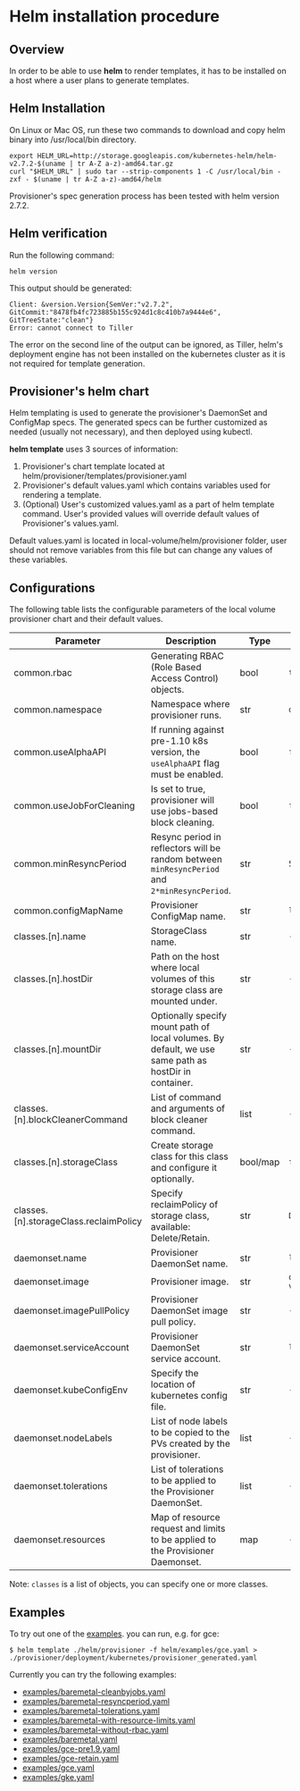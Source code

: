 # Helm installation procedure 

## Overview

In order to be able to use **helm** to render templates, it has to be installed on a host where a user plans
to generate templates.

## Helm Installation
On Linux or Mac OS, run these two commands to download and copy helm binary into /usr/local/bin directory.

``` console
export HELM_URL=http://storage.googleapis.com/kubernetes-helm/helm-v2.7.2-$(uname | tr A-Z a-z)-amd64.tar.gz
curl "$HELM_URL" | sudo tar --strip-components 1 -C /usr/local/bin -zxf - $(uname | tr A-Z a-z)-amd64/helm
```
Provisioner's spec generation process has been tested with helm version 2.7.2.

## Helm verification

Run the following command:
``` console
helm version
```

This output should be generated:
``` console
Client: &version.Version{SemVer:"v2.7.2", GitCommit:"8478fb4fc723885b155c924d1c8c410b7a9444e6", GitTreeState:"clean"}
Error: cannot connect to Tiller
``` 

The error on the second line of the output can be ignored, as Tiller, helm's deployment engine has not been installed on the 
kubernetes cluster as it is not required for template generation.

## Provisioner's helm chart

Helm templating is used to generate the provisioner's DaemonSet and ConfigMap specs.
The generated specs can be further customized as needed (usually not necessary), and then deployed using kubectl.

**helm template** uses 3 sources of information:
1. Provisioner's chart template located at helm/provisioner/templates/provisioner.yaml
2. Provisioner's default values.yaml which contains variables used for rendering a template.
3. (Optional) User's customized values.yaml as a part of helm template command. User's provided
   values will override default values of Provisioner's values.yaml.

Default values.yaml is located in local-volume/helm/provisioner folder, user should not remove variables from this file but can
change any values of these variables.

## Configurations

The following table lists the configurable parameters of the local volume
provisioner chart and their default values.

| Parameter                              | Description                                                                                           | Type     | Default                                                    |
| ---                                    | ---                                                                                                   | ---      | ---                                                        |
| common.rbac                            | Generating RBAC (Role Based Access Control) objects.                                                  | bool     | `true`                                                     |
| common.namespace                       | Namespace where provisioner runs.                                                                     | str      | `default`                                                  |
| common.useAlphaAPI                     | If running against pre-1.10 k8s version, the `useAlphaAPI` flag must be enabled.                      | bool     | `false`                                                    |
| common.useJobForCleaning               | Is set to true, provisioner will use jobs-based block cleaning.                                       | bool     | `false`                                                    |
| common.minResyncPeriod                 | Resync period in reflectors will be random between `minResyncPeriod` and `2*minResyncPeriod`.         | str      | `5m0s`
| common.configMapName                   | Provisioner ConfigMap name.                                                                           | str      | `local-provisioner-config`                                 |
| classes.[n].name                       | StorageClass name.                                                                                    | str      | `-`                                                        |
| classes.[n].hostDir                    | Path on the host where local volumes of this storage class are mounted under.                         | str      | `-`                                                        |
| classes.[n].mountDir                   | Optionally specify mount path of local volumes. By default, we use same path as hostDir in container. | str      | `-`                                                        |
| classes.[n].blockCleanerCommand        | List of command and arguments of block cleaner command.                                               | list     | `-`                                                        |
| classes.[n].storageClass               | Create storage class for this class and configure it optionally.                                      | bool/map | `false`                                                    |
| classes.[n].storageClass.reclaimPolicy | Specify reclaimPolicy of storage class, available: Delete/Retain.                                     | str      | `Delete`                                                   |
| daemonset.name                         | Provisioner DaemonSet name.                                                                           | str      | `local-volume-provisioner`                                 |
| daemonset.image                        | Provisioner image.                                                                                    | str      | `quay.io/external_storage/local-volume-provisioner:v2.1.0` |
| daemonset.imagePullPolicy              | Provisioner DaemonSet image pull policy.                                                              | str      | `-`                                                        |
| daemonset.serviceAccount               | Provisioner DaemonSet service account.                                                                | str      | `local-storage-admin`                                      |
| daemonset.kubeConfigEnv                | Specify the location of kubernetes config file.                                                       | str      | `-`                                                        |
| daemonset.nodeLabels                   | List of node labels to be copied to the PVs created by the provisioner.                               | list     | `-`                                                        |
| daemonset.tolerations                  | List of tolerations to be applied to the Provisioner DaemonSet.                                       | list     | `-`                                                        |
| daemonset.resources                    | Map of resource request and limits to be applied to the Provisioner Daemonset.                        | map     | `-`                                                        |
Note: `classes` is a list of objects, you can specify one or more classes.

## Examples

To try out one of the [examples](examples/). you can run, e.g. for gce:

```console
$ helm template ./helm/provisioner -f helm/examples/gce.yaml > ./provisioner/deployment/kubernetes/provisioner_generated.yaml
```

Currently you can try the following examples:

* [examples/baremetal-cleanbyjobs.yaml](examples/baremetal-cleanbyjobs.yaml)
* [examples/baremetal-resyncperiod.yaml](examples/baremetal-resyncperiod.yaml)
* [examples/baremetal-tolerations.yaml](examples/baremetal-tolerations.yaml)
* [examples/baremetal-with-resource-limits.yaml](examples/baremetal-with-resource-limits.yaml)
* [examples/baremetal-without-rbac.yaml](examples/baremetal-without-rbac.yaml)
* [examples/baremetal.yaml](examples/baremetal.yaml)
* [examples/gce-pre1.9.yaml](examples/gce-pre1.9.yaml)
* [examples/gce-retain.yaml](examples/gce-retain.yaml)
* [examples/gce.yaml](examples/gce.yaml)
* [examples/gke.yaml](examples/gke.yaml)

